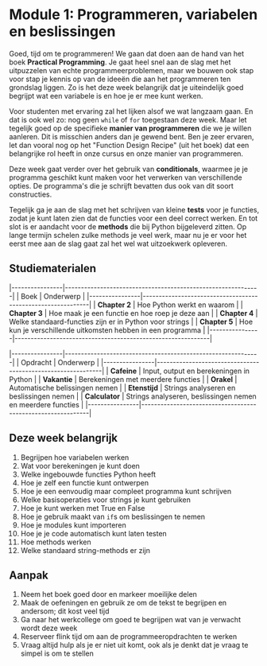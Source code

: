 # Module 1: Programmeren, variabelen en beslissingen

Goed, tijd om te programmeren! We gaan dat doen aan de hand van het boek **Practical Programming**. Je gaat heel snel aan de slag met het uitpuzzelen van echte programmeerproblemen, maar we bouwen ook stap voor stap je kennis op van de ideeën die aan het programmeren ten grondslag liggen. Zo is het deze week belangrijk dat je uiteindelijk goed begrijpt wat een variabele is en hoe je er mee kunt werken.

Voor studenten met ervaring zal het lijken alsof we wat langzaam gaan. En dat is ook wel zo: nog geen `while` of `for` toegestaan deze week. Maar let tegelijk goed op de specifieke **manier van programmeren** die we je willen aanleren. Dit is misschien anders dan je gewend bent. Ben je zeer ervaren, let dan vooral nog op het "Function Design Recipe" (uit het boek) dat een belangrijke rol heeft in onze cursus en onze manier van programmeren.

Deze week gaat verder over het gebruik van **conditionals**, waarmee je je programma geschikt kunt maken voor het verwerken van verschillende opties. De programma's die je schrijft bevatten dus ook van dit soort constructies.

Tegelijk ga je aan de slag met het schrijven van kleine **tests** voor je functies, zodat je kunt laten zien dat de functies voor een deel correct werken. En tot slot is er aandacht voor de **methods** die bij Python bijgeleverd zitten. Op lange termijn schelen zulke methods je veel werk, maar nu je er voor het eerst mee aan de slag gaat zal het wel wat uitzoekwerk opleveren.

## Studiematerialen

|----------------|-------------------------------------------------------------|
| Boek           | Onderwerp                                                   |
|----------------|-------------------------------------------------------------|
| **Chapter 2**  | Hoe Python werkt en waarom                                  |
| **Chapter 3**  | Hoe maak je een functie en hoe roep je deze aan             |
| **Chapter 4**  | Welke standaard-functies zijn er in Python voor strings     |
| **Chapter 5**  | Hoe kun je verschillende uitkomsten hebben in een programma |
|----------------|-------------------------------------------------------------|

|----------------|-------------------------------------------------------------|
| Opdracht       | Onderwerp                                                   |
|----------------|-------------------------------------------------------------|
| **Cafeine**    | Input, output en berekeningen in Python                     |
| **Vakantie**   | Berekeningen met meerdere functies                          |
| **Orakel**     | Automatische belissingen nemen                              |
| **Etenstijd**  | Strings analyseren en beslissingen nemen                    |
| **Calculator** | Strings analyseren, beslissingen nemen en meerdere functies |
|----------------|-------------------------------------------------------------|

## Deze week belangrijk

1. Begrijpen hoe variabelen werken 
1. Wat voor berekeningen je kunt doen
1. Welke ingebouwde functies Python heeft
1. Hoe je zelf een functie kunt ontwerpen
1. Hoe je een eenvoudig maar compleet programma kunt schrijven
1. Welke basisoperaties voor strings je kunt gebruiken
1. Hoe je kunt werken met True en False
1. Hoe je gebruik maakt van `if`s om beslissingen te nemen
1. Hoe je modules kunt importeren
1. Hoe je je code automatisch kunt laten testen
1. Hoe methods werken
1. Welke standaard string-methods er zijn

## Aanpak

1. Neem het boek goed door en markeer moeilijke delen
2. Maak de oefeningen en gebruik ze om de tekst te begrijpen en andersom; dit kost veel tijd
3. Ga naar het werkcollege om goed te begrijpen wat van je verwacht wordt deze week
4. Reserveer flink tijd om aan de programmeeropdrachten te werken
5. Vraag altijd hulp als je er niet uit komt, ook als je denkt dat je vraag te simpel is om te stellen
